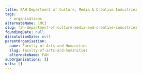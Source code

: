 ```yaml
---
title: FAH Department of Culture, Media & Creative Industries
tags:
  - organisations
alternateName: CMCI
slug: fah-department-of-culture-media-and-creative-industries
foundingDate: null
dissolutionDate: null
parentOrganisation:
  name: Faculty of Arts and Humanities
  slug: faculty-of-arts-and-humanities
  alternateName: FAH
subOrganisations: []
urls: []
---
```


